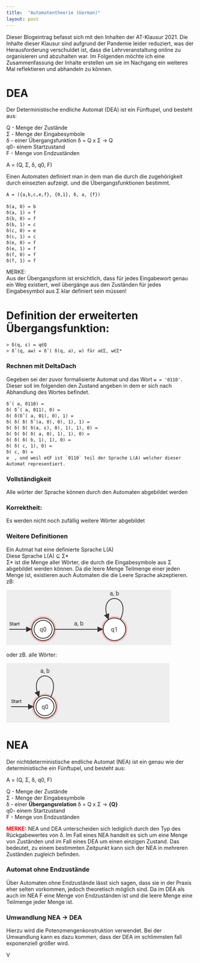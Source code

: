 ```yaml
---
title:  "Automatentheorie (German)"
layout: post
---
```


Dieser Blogeintrag befasst sich mit den Inhalten der AT-Klausur 2021. Die Inhalte dieser Klausur sind aufgrund der Pandemie leider reduziert, was der Herausforderung verschuldet ist, dass die Lehrveranstaltung online zu organisieren und abzuhalten war.
Im Folgenden möchte ich eine Zusammenfassung der Inhalte erstellen um sie im Nachgang ein weiteres Mal reflektieren und abhandeln zu können.


# DEA

Der Deterministische endliche Automat (DEA) ist ein Fünftupel, und besteht aus:

Q - Menge der Zustände  
Σ - Menge der Eingabesymbole  
δ - einer Übergangsfunktion δ = Q x Σ -> Q  
q0- einem Startzustand  
F - Menge von Endzuständen  
  
A = (Q, Σ, δ, q0, F)

Einen Automaten definiert man in dem man die durch die zugehörigkeit durch einsezten aufzeigt. und die Übergangsfunktionen bestimmt.

```
A = ({a,b,c,e,f}, {0,1}, δ, a, {f})

δ(a, 0) = b
δ(a, 1) = f
δ(b, 0) = f
δ(b, 1) = c
δ(c, 0) = e
δ(c, 1) = c
δ(e, 0) = f
δ(e, 1) = f
δ(f, 0) = f
δ(f, 1) = f
```
  

MERKE:  
Aus der Übergangsform ist ersichtlich, dass für jedes Eingabewort genau ein Weg existiert, weil übergänge aus den Zuständen für jedes Eingabesymbol aus Σ klar definiert sein müssen!


# Definition der erweiterten Übergangsfunktion:
```
> δ(q, ε) = q∈Q
> δ̂ (q, aw) = δ̂ ( δ(q, a), w) für a∈Σ, w∈Σ*
```
  
### Rechnen mit DeltaDach

Gegeben sei der zuvor formalisierte Automat und das Wort `w = '0110'`. Dieser soll im folgenden den Zustand angeben in dem er sich nach Abhandlung des Wortes befindet.
```
δ̂ ( a, 0110) =
δ( δ̂ ( a, 011), 0) =
δ( δ(δ̂ ( a, 01), 0), 1) =
δ( δ( δ( δ̂ (a, 0), 0), 1), 1) =
δ( δ( δ( δ(a, ε), 0), 1), 1), 0) =
δ( δ( δ( δ( a, 0), 1), 1), 0) =
δ( δ( δ( b, 1), 1), 0) =
δ( δ( c, 1), 0) =
δ( c, 0) =
e  , und weil e∈F ist `0110` teil der Sprache L(A) welcher dieser Automat representiert.
```

### Vollständigkeit
Alle wörter der Sprache können durch den Automaten abgebildet werden

### Korrektheit:
Es werden nicht noch zufällig weitere Wörter abgebildet

### Weitere Definitionen

Ein Autmat hat eine definierte Sprache L(A)  
Diese Sprache L(A) ⊆ Σ*  
Σ* ist die Menge aller Wörter, die durch die Eingabesymbole aus Σ abgebildet werden können.
Da die leere Menge Teilmenge einer jeden Menge ist, existieren auch Automaten die die Leere Sprache akzeptieren. zB:

![leeresWort](/images/emptyWord.png)
  
oder zB. alle Wörter:

![leeresWort](/images/allWords.png)
  


# NEA

Der nichtdeterministische endliche Automat (NEA) ist ein genau wie der deterministische ein Fünftupel, und besteht aus:
  
A = (Q, Σ, δ, q0, F)
  
Q - Menge der Zustände  
Σ - Menge der Eingabesymbole  
δ - einer **Übergangsrelation** δ = Q x Σ -> **{Q}**  
q0- einem Startzustand  
F - Menge von Endzuständen  
  

<span style="color:red">**MERKE:**</span>
NEA und DEA unterscheiden sich lediglich durch den Typ des Rückgabewertes von δ. Im Fall eines NEA handelt es sich um eine Menge von Zuständen und im Fall eines DEA um einen einzigen Zustand.
Das bedeutet, zu einem bestimmten Zeitpunkt kann sich der NEA in mehreren Zuständen zugleich befinden.
  
### Automat ohne Endzustände
Über Automaten ohne Endzustände lässt sich sagen, dass sie in der Praxis eher selten vorkommen, jedoch theoretisch möglich sind. Da im DEA als auch im NEA F eine Menge von Endzuständen ist und die leere Menge eine Teilmenge jeder Menge ist.  
  

### Umwandlung NEA -> DEA

Hierzu wird die Potenzmengenkonstruktion verwendet. Bei der Umwandlung kann es dazu kommen, dass der DEA im schlimmsten fall exponenziell größer wird.

V